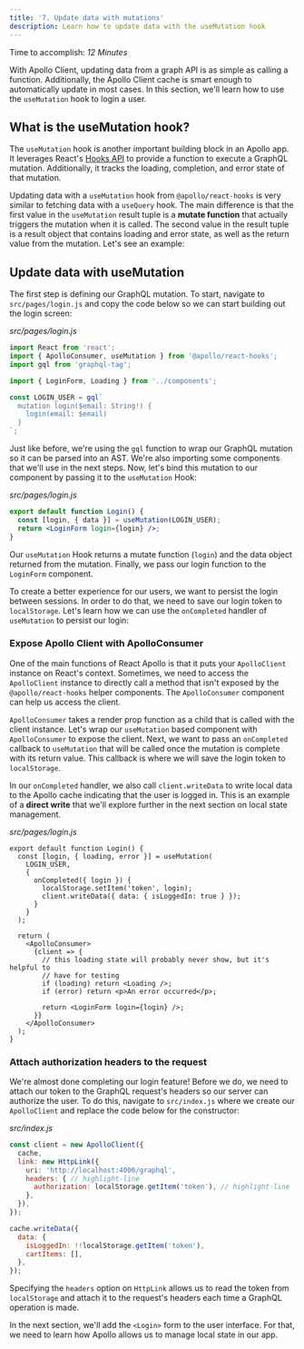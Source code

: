 ```yaml
---
title: '7. Update data with mutations'
description: Learn how to update data with the useMutation hook
---
```


Time to accomplish: _12 Minutes_

With Apollo Client, updating data from a graph API is as simple as calling a function. Additionally, the Apollo Client cache is smart enough to automatically update in most cases. In this section, we'll learn how to use the `useMutation` hook to login a user.

## What is the useMutation hook?

The `useMutation` hook is another important building block in an Apollo app. It leverages React's [Hooks API](https://reactjs.org/docs/hooks-intro.html) to provide a function to execute a GraphQL mutation. Additionally, it tracks the loading, completion, and error state of that mutation.

Updating data with a `useMutation` hook from `@apollo/react-hooks` is very similar to fetching data with a `useQuery` hook. The main difference is that the first value in the `useMutation` result tuple is a **mutate function** that actually triggers the mutation when it is called. The second value in the result tuple is a result object that contains loading and error state, as well as the return value from the mutation. Let's see an example:

## Update data with useMutation

The first step is defining our GraphQL mutation. To start, navigate to `src/pages/login.js` and copy the code below so we can start building out the login screen:

_src/pages/login.js_

```js
import React from 'react';
import { ApolloConsumer, useMutation } from '@apollo/react-hooks';
import gql from 'graphql-tag';

import { LoginForm, Loading } from '../components';

const LOGIN_USER = gql`
  mutation login($email: String!) {
    login(email: $email)
  }
`;
```

Just like before, we're using the `gql` function to wrap our GraphQL mutation so it can be parsed into an AST. We're also importing some components that we'll use in the next steps. Now, let's bind this mutation to our component by passing it to the `useMutation` Hook:

_src/pages/login.js_

```jsx
export default function Login() {
  const [login, { data }] = useMutation(LOGIN_USER);
  return <LoginForm login={login} />;
}
```

Our `useMutation` Hook returns a mutate function (`login`) and the data object returned from the mutation. Finally, we pass our login function to the `LoginForm` component.

To create a better experience for our users, we want to persist the login between sessions. In order to do that, we need to save our login token to `localStorage`. Let's learn how we can use the `onCompleted` handler of `useMutation` to persist our login:

### Expose Apollo Client with ApolloConsumer

One of the main functions of React Apollo is that it puts your `ApolloClient` instance on React's context. Sometimes, we need to access the `ApolloClient` instance to directly call a method that isn't exposed by the `@apollo/react-hooks` helper components. The `ApolloConsumer` component can help us access the client.

`ApolloConsumer` takes a render prop function as a child that is called with the client instance. Let's wrap our `useMutation` based component with `ApolloConsumer` to expose the client. Next, we want to pass an `onCompleted` callback to `useMutation` that will be called once the mutation is complete with its return value. This callback is where we will save the login token to `localStorage`.

In our `onCompleted` handler, we also call `client.writeData` to write local data to the Apollo cache indicating that the user is logged in. This is an example of a **direct write** that we'll explore further in the next section on local state management.

_src/pages/login.js_

```jsx{5-8,13-14,22}
export default function Login() {
  const [login, { loading, error }] = useMutation(
    LOGIN_USER,
    {
      onCompleted({ login }) {
        localStorage.setItem('token', login);
        client.writeData({ data: { isLoggedIn: true } });
      }
    }
  );

  return (
    <ApolloConsumer>
      {client => {
        // this loading state will probably never show, but it's helpful to
        // have for testing
        if (loading) return <Loading />;
        if (error) return <p>An error occurred</p>;

        return <LoginForm login={login} />;
      }}
    </ApolloConsumer>
  );
}
```

### Attach authorization headers to the request

We're almost done completing our login feature! Before we do, we need to attach our token to the GraphQL request's headers so our server can authorize the user. To do this, navigate to `src/index.js` where we create our `ApolloClient` and replace the code below for the constructor:

_src/index.js_

```js
const client = new ApolloClient({
  cache,
  link: new HttpLink({
    uri: 'http://localhost:4000/graphql',
    headers: { // highlight-line
      authorization: localStorage.getItem('token'), // highlight-line
    },
  }),
});

cache.writeData({
  data: {
    isLoggedIn: !!localStorage.getItem('token'),
    cartItems: [],
  },
});
```

Specifying the `headers` option on `HttpLink` allows us to read the token from `localStorage` and attach it to the request's headers each time a GraphQL operation is made.

In the next section, we'll add the `<Login>` form to the user interface. For that, we need to learn how Apollo allows us to manage local state in our app.
